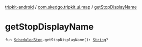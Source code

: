 [tripkit-android](../index.md) / [com.skedgo.tripkit.ui.map](index.md) / [getStopDisplayName](./get-stop-display-name.md)

# getStopDisplayName

`fun `[`ScheduledStop`](../com.skedgo.android.common.model/-scheduled-stop/index.md)`.getStopDisplayName(): `[`String`](https://kotlinlang.org/api/latest/jvm/stdlib/kotlin/-string/index.html)`?`